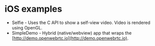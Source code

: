 # iOS examples
* Selfie - Uses the C API to show a self-view video. Video is rendered using OpenGL.
* SimpleDemo - Hybrid (native/webview) app that wraps the [http://demo.openwebrtc.io](http://demo.openwebrtc.io).
